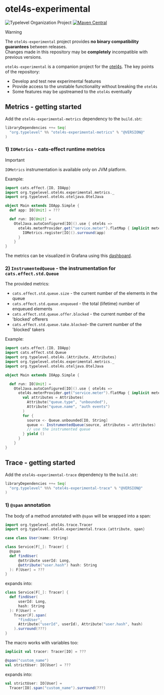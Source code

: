 # otel4s-experimental

![Typelevel Organization Project](https://img.shields.io/badge/typelevel-organization%20project-FF6169.svg)
[![Maven Central](https://maven-badges.herokuapp.com/maven-central/org.typelevel/otel4s-experimental-metrics_2.13/badge.svg)](https://maven-badges.herokuapp.com/maven-central/org.typelevel/otel4s-experimental-metrics_2.13)

> [!WARNING]  
> The `otel4s-experimental` project provides **no binary compatibility guarantees** between releases.  
> Changes made in this repository may be **completely** incompatible with previous versions.

`otel4s-experimental` is a companion project for the [otel4s][otel4s]. The key points of the repository:
* Develop and test new experimental features
* Provide access to the unstable functionality without breaking the `otel4s`
* Some features may be upstreamed to the `otel4s` eventually

## Metrics - getting started

Add the `otel4s-experimental-metrics` dependency to the `build.sbt`:
```scala
libraryDependencies ++= Seq(
  "org.typelevel" %% "otel4s-experimental-metrics" % "@VERSION@"
)
```

### 1) `IOMetrics` - cats-effect runtime metrics

> [!IMPORTANT]
> `IOMetrics` instrumentation is available only on JVM platform.

Example:
```scala mdoc:silent
import cats.effect.{IO, IOApp}
import org.typelevel.otel4s.experimental.metrics._
import org.typelevel.otel4s.oteljava.OtelJava

object Main extends IOApp.Simple {
  def app: IO[Unit] = ???

  def run: IO[Unit] =
    OtelJava.autoConfigured[IO]().use { otel4s =>
      otel4s.meterProvider.get("service.meter").flatMap { implicit meter =>
        IOMetrics.register[IO]().surround(app)
      }
    }
}
```

The metrics can be visualized in Grafana using this [dashboard][grafana-ce-dashboard].

### 2) `InstrumentedQueue` - the instrumentation for `cats.effect.std.Queue`

The provided metrics:
- `cats.effect.std.queue.size` - the current number of the elements in the queue
- `cats.effect.std.queue.enqueued` - the total (lifetime) number of enqueued elements
- `cats.effect.std.queue.offer.blocked` - the current number of the 'blocked' offerers
- `cats.effect.std.queue.take.blocked`- the current number of the 'blocked' takers


Example:
```scala
import cats.effect.{IO, IOApp}
import cats.effect.std.Queue
import org.typelevel.otel4s.{Attribute, Attributes}
import org.typelevel.otel4s.experimental.metrics._
import org.typelevel.otel4s.oteljava.OtelJava

object Main extends IOApp.Simple {

  def run: IO[Unit] =
    OtelJava.autoConfigured[IO]().use { otel4s =>
      otel4s.meterProvider.get("service.meter").flatMap { implicit meter =>
        val attributes = Attributes(
          Attribute("queue.type", "unbounded"),
          Attribute("queue.name", "auth events")
        )
        for {
          source <- Queue.unbounded[IO, String]
          queue <- InstrumentedQueue(source, attributes = attributes)
          // use the instrumented queue
        } yield ()
      }
    }
}
```

## Trace - getting started

Add the `otel4s-experimental-trace` dependency to the `build.sbt`:
```scala
libraryDependencies ++= Seq(
  "org.typelevel" %%% "otel4s-experimental-trace" % "@VERSION@"
)
```

### 1) `@span` annotation

The body of a method annotated with `@span` will be wrapped into a span:
```scala mdoc:silent
import org.typelevel.otel4s.trace.Tracer
import org.typelevel.otel4s.experimental.trace.{attribute, span}

case class User(name: String)

class Service[F[_]: Tracer] {
  @span
  def findUser(
      @attribute userId: Long,
      @attribute("user.hash") hash: String
  ): F[User] = ???
}
```

expands into:
```scala
class Service[F[_]: Tracer] {
  def findUser(
      userId: Long,
      hash: String
  ): F[User] =
    Tracer[F].span(
      "findUser",
      Attribute("userId", userId), Attribute("user.hash", hash)
    ).surround(???)
}
```

The macro works with variables too:
```scala mdoc:compile-only
implicit val tracer: Tracer[IO] = ???

@span("custom_name")
val strictUser: IO[User] = ???
```
expands into:
```scala
val strictUser: IO[User] = 
  Tracer[IO].span("custom_name").surround(???)
```

[otel4s]: https://github.com/typelevel/otel4s
[grafana-ce-dashboard]: https://grafana.com/grafana/dashboards/21487-cats-effect-runtime-metrics/
